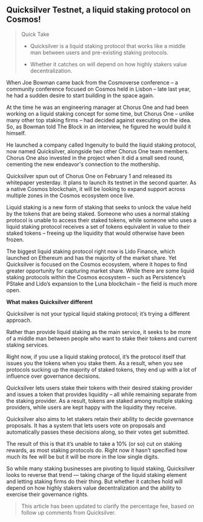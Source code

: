 ## Quicksilver Testnet, a liquid staking protocol on Cosmos!

> Quick Take
>   
> - Quicksilver is a liquid staking protocol that works like a middle man between users and pre-existing staking protocols.
>     
> - Whether it catches on will depend on how highly stakers value decentralization.

When Joe Bowman came back from the Cosmoverse conference – a community conference focused on Cosmos held in Lisbon – late last year, he had a sudden desire to start building in the space again.

At the time he was an engineering manager at Chorus One and had been working on a liquid staking concept for some time, but Chorus One – unlike many other top staking firms – had decided against executing on the idea. So, as Bowman told The Block in an interview, he figured he would build it himself.

He launched a company called Ingenuity to build the liquid staking protocol, now named Quicksilver, alongside two other Chorus One team members. Chorus One also invested in the project when it did a small seed round, cementing the new endeavor's connection to the mothership.

Quicksilver spun out of Chorus One on February 1 and released its whitepaper yesterday. It plans to launch its testnet in the second quarter. As a native Cosmos blockchain, it will be looking to expand support across multiple zones in the Cosmos ecosystem once live.

Liquid staking is a new form of staking that seeks to unlock the value held by the tokens that are being staked. Someone who uses a normal staking protocol is unable to access their staked tokens, while someone who uses a liquid staking protocol receives a set of tokens equivalent in value to their staked tokens – freeing up the liquidity that would otherwise have been frozen.

The biggest liquid staking protocol right now is Lido Finance, which launched on Ethereum and has the majority of the market share. Yet Quicksilver is focused on the Cosmos ecosystem, where it hopes to find greater opportunity for capturing market share. While there are some liquid staking protocols within the Cosmos ecosystem – such as Persistence’s PStake and Lido’s expansion to the Luna blockchain – the field is much more open.

**What makes Quicksilver different**

Quicksilver is not your typical liquid staking protocol; it’s trying a different approach. 

Rather than provide liquid staking as the main service, it seeks to be more of a middle man between people who want to stake their tokens and current staking services.

Right now, if you use a liquid staking protocol, it’s the protocol itself that issues you the tokens when you stake them. As a result, when you see protocols sucking up the majority of staked tokens, they end up with a lot of influence over governance decisions.

Quicksilver lets users stake their tokens with their desired staking provider and issues a token that provides liquidity – all while remaining separate from the staking provider. As a result, tokens are staked among multiple staking providers, while users are kept happy with the liquidity they receive.

Quicksilver also aims to let stakers retain their ability to decide governance proposals. It has a system that lets users vote on proposals and automatically passes these decisions along, so their votes get submitted.

The result of this is that it’s unable to take a 10% (or so) cut on staking rewards, as most staking protocols do. Right now it hasn’t specified how much its fee will be but it will be more in the low single digits.

So while many staking businesses are pivoting to liquid staking, Quicksilver looks to reverse that trend — taking charge of the liquid staking element and letting staking firms do their thing. But whether it catches hold will depend on how highly stakers value decentralization and the ability to exercise their governance rights.

> This article has been updated to clarify the percentage fee, based on follow up comments from Quicksilver.

